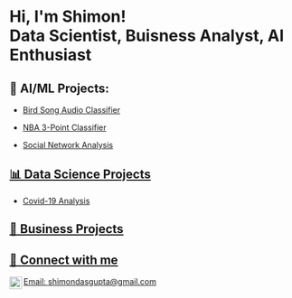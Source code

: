 <h1>Hi, I'm Shimon! <br/>Data Scientist</a>,  Buisness Analyst</a>, AI Enthusiast</a></h1>

<h2>🤖 AI/ML Projects:</h2>

  - <a href="https://github.com/ShimonDasgupta/Bird-Song-Audio-Classifier">Bird Song Audio Classifier
    
  - <a href="https://github.com/ShimonDasgupta/NBA-3-Point-AVG/tree/main">NBA 3-Point Classifier

  - <a href="https://github.com/ShimonDasgupta/Social_Network-Analysis">Social Network Analysis
<h2>📊 Data Science Projects</h2>

  - <a href="https://github.com/ShimonDasgupta/Covid-19-Analysis">Covid-19 Analysis

<h2>💼 Business Projects</h2>

<h2>🤳 Connect with me </h2>

  Email: shimondasgupta@gmail.com
[<img align="left" alt="JoshMadakor | LinkedIn" width="22px" src="https://cdn.jsdelivr.net/npm/simple-icons@v3/icons/linkedin.svg" />][linkedin]



[linkedin]: https://www.linkedin.com/in/shimon-dasgupta


<!--


